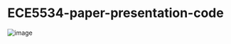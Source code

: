 # ECE5534-paper-presentation-code
![image](https://user-images.githubusercontent.com/115415506/194775167-fb976b2c-a3c5-402c-ba5a-8d7d92a72222.png)
